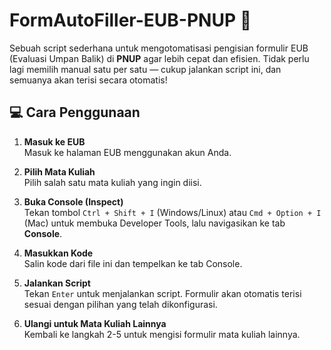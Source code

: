 # FormAutoFiller-EUB-PNUP 🎯

Sebuah script sederhana untuk mengotomatisasi pengisian formulir EUB (Evaluasi Umpan Balik) di **PNUP** agar lebih cepat dan efisien. Tidak perlu lagi memilih manual satu per satu — cukup jalankan script ini, dan semuanya akan terisi secara otomatis!

## 💻 Cara Penggunaan

1. **Masuk ke EUB**  
   Masuk ke halaman EUB menggunakan akun Anda.

2. **Pilih Mata Kuliah**  
   Pilih salah satu mata kuliah yang ingin diisi.

3. **Buka Console (Inspect)**  
   Tekan tombol `Ctrl + Shift + I` (Windows/Linux) atau `Cmd + Option + I` (Mac) untuk membuka Developer Tools, lalu navigasikan ke tab **Console**.

4. **Masukkan Kode**  
   Salin kode dari file ini dan tempelkan ke tab Console.

5. **Jalankan Script**  
   Tekan `Enter` untuk menjalankan script. Formulir akan otomatis terisi sesuai dengan pilihan yang telah dikonfigurasi.

6. **Ulangi untuk Mata Kuliah Lainnya**  
   Kembali ke langkah 2-5 untuk mengisi formulir mata kuliah lainnya.
